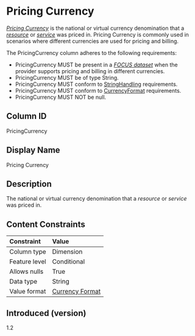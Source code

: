 # Pricing Currency

[*Pricing Currency*](#glossary:pricing-currency) is the national or virtual currency denomination that a [*resource*](#glossary:resource) or [*service*](#glossary:service) was priced in. Pricing Currency is commonly used in scenarios where different currencies are used for pricing and billing.

The PricingCurrency column adheres to the following requirements:

* PricingCurrency MUST be present in a [*FOCUS dataset*](#glossary:FOCUS-dataset) when the provider supports pricing and billing in different currencies.
* PricingCurrency MUST be of type String.
* PricingCurrency MUST conform to [StringHandling](#stringhandling) requirements.
* PricingCurrency MUST conform to [CurrencyFormat](#currencyformat) requirements.
* PricingCurrency MUST NOT be null.

## Column ID

PricingCurrency

## Display Name

Pricing Currency

## Description

The national or virtual currency denomination that a *resource* or *service* was priced in.

## Content Constraints

| Constraint      | Value                               |
|:----------------|:------------------------------------|
| Column type     | Dimension                           |
| Feature level   | Conditional                         |
| Allows nulls    | True                                |
| Data type       | String                              |
| Value format    | [Currency Format](#currencyformat) |

## Introduced (version)

1.2
